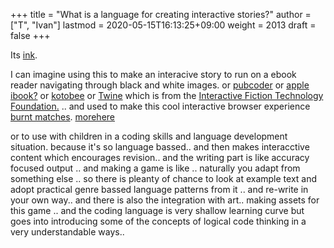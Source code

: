 +++
title = "What is a language for creating interactive stories?"
author = ["T", "Ivan"]
lastmod = 2020-05-15T16:13:25+09:00
weight = 2013
draft = false
+++

Its [ink](https://github.com/inkle/ink/blob/master/Documentation/WritingWithInk.md).

I can imagine using this to make an interacive story to run on a ebook
reader navigating through black and white images.
or [pubcoder](https://www.pubcoder.com/Features/Interactivity) or [apple ibook?](https://www.apple.com/ibooks-author/) or [kotobee](https://www.kotobee.com/blog/how-create-interactive-ebook-guide/)
or [Twine](https://twinery.org/) which is from the [Interactive Fiction Technology Foundation.](https://iftechfoundation.org/)
.. and used to make this cool interactive browser experience
[burnt matches](https://pippinbarr.com/games/burntmatches/). [morehere](https://www.pippinbarr.com/2016/11/29/burnt-matches/)

or to use with children in a coding skills and language development
situation. because it's so language bassed.. and then makes
interacctive content which encourages revision.. and the writing part
is like accuracy focused output .. and making a game is like
.. naturally you adapt from something else .. so there is pleanty of
chance to look at example text and adopt practical genre bassed
language patterns from it .. and re-write in your own way.. and there
is also the integration with art.. making assets for this game .. and
the coding language is very shallow learning curve but goes into
introducing some of the concepts of logical code thinking in a very
understandable ways..
